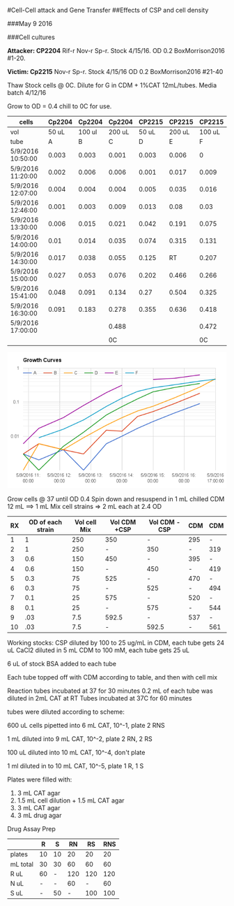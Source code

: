 #Cell-Cell attack and Gene Transfer
##Effects of CSP and cell density

###May 9 2016

###Cell cultures

**Attacker: CP2204** Rif-r Nov-r Sp-r. Stock 4/15/16. OD 0.2 BoxMorrison2016 #1-20.

**Victim: Cp2215** Nov-r Sp-r. Stock 4/15/16 OD 0.2 BoxMorrison2016 #21-40

Thaw Stock cells @ 0C. Dilute for G in CDM + 1%CAT 12mL/tubes. Media batch 4/12/16

Grow to OD = 0.4 chill to 0C for use.

| cells             | Cp2204 | Cp2204 | Cp2204 | CP2215 | CP2215 | CP2215 |
|-------------------|--------|--------|--------|--------|--------|--------|
| vol               | 50 uL  | 100 ul | 200 uL | 50 uL  | 200 uL | 100 uL |
| tube              | A      | B      | C      | D      | E      | F      |
| 5/9/2016 10:50:00 | 0.003  | 0.003  | 0.001  | 0.003  | 0.006  | 0      |
| 5/9/2016 11:20:00 | 0.002  | 0.006  | 0.006  | 0.001  | 0.017  | 0.009  |
| 5/9/2016 12:07:00 | 0.004  | 0.004  | 0.004  | 0.005  | 0.035  | 0.016  |
| 5/9/2016 12:46:00 | 0.001  | 0.003  | 0.009  | 0.013  | 0.08   | 0.03   |
| 5/9/2016 13:30:00 | 0.006  | 0.015  | 0.021  | 0.042  | 0.191  | 0.075  |
| 5/9/2016 14:00:00 | 0.01   | 0.014  | 0.035  | 0.074  | 0.315  | 0.131  |
| 5/9/2016 14:30:00 | 0.017  | 0.038  | 0.055  | 0.125  | RT     | 0.207  |
| 5/9/2016 15:00:00 | 0.027  | 0.053  | 0.076  | 0.202  | 0.466  | 0.266  |
| 5/9/2016 15:41:00 | 0.048  | 0.091  | 0.134  | 0.27   | 0.504  | 0.325  |
| 5/9/2016 16:30:00 | 0.091  | 0.183  | 0.278  | 0.355  | 0.636  | 0.418  |
| 5/9/2016 17:00:00 |        |        | 0.488  |        |        | 0.472  |
|                   |        |        | 0C     |        |        | 0C     |

<img src="growth-curves.png" width="600" />

Grow cells @ 37 until OD 0.4
Spin down and resuspend in 1 mL chilled CDM 12 mL ==> 1 mL
Mix cell strains => 2 mL each at 2.4 OD

| RX | OD of each strain | Vol cell Mix | Vol CDM +CSP | Vol CDM -CSP | CDM | CDM |
|----|-------------------|--------------|--------------|--------------|-----|-----|
| 1  | 1                 | 250          | 350          | -            | 295 | -   |
| 2  | 1                 | 250          | -            | 350          | -   | 319 |
| 3  | 0.6               | 150          | 450          | -            | 395 | -   |
| 4  | 0.6               | 150          | -            | 450          | -   | 419 |
| 5  | 0.3               | 75           | 525          | -            | 470 | -   |
| 6  | 0.3               | 75           | -            | 525          | -   | 494 |
| 7  | 0.1               | 25           | 575          | -            | 520 | -   |
| 8  | 0.1               | 25           | -            | 575          | -   | 544 |
| 9  | .03               | 7.5          | 592.5        | -            | 537 | -   |
| 10 | .03               | 7.5          | -            | 592.5        | -   | 561 |

Working stocks:
CSP diluted by 100 to 25 ug/mL in CDM, each tube gets 24 uL
CaCl2 diluted in 5 mL CDM to 100 mM, each tube gets 25 uL

6 uL of stock BSA added to each tube

Each tube topped off with CDM according to table, and then with cell mix

Reaction tubes incubated at 37 for 30 minutes
0.2 mL of each tube was diluted in 2mL CAT at RT
Tubes incubated at 37C for 60 minutes

tubes were diluted according to scheme:

600 uL cells pipetted into 6 mL CAT, 10^-1, plate 2 RNS  

1 mL diluted into 9 mL CAT, 10^-2, plate 2 RN, 2 RS

100 uL diluted into 10 mL CAT, 10^-4, don't plate

1 ml diluted in to 10 mL CAT, 10^-5, plate 1 R, 1 S

Plates were filled with:
1. 3 mL CAT agar
2. 1.5 mL cell dilution + 1.5 mL CAT agar
3. 3 mL CAT agar
4. 3 mL drug agar

Drug Assay Prep

|          | R  | S  | RN  | RS  | RNS |
|----------|----|----|-----|-----|-----|
| plates   | 10 | 10 | 20  | 20  | 20  |
| mL total | 30 | 30 | 60  | 60  | 60  |
| R uL     | 60 | -  | 120 | 120 | 120 |
| N uL     | -  | -  | 60  | -   | 60  |
| S uL     | -  | 50 | -   | 100 | 100 |
